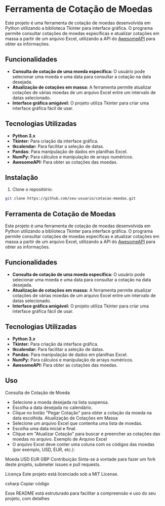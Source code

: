 # Ferramenta de Cotação de Moedas

Este projeto é uma ferramenta de cotação de moedas desenvolvida em Python utilizando a biblioteca Tkinter para interface gráfica. O programa permite consultar cotações de moedas específicas e atualizar cotações em massa a partir de um arquivo Excel, utilizando a API do [AwesomeAPI](https://docs.awesomeapi.com.br/api-de-moedas) para obter as informações.

## Funcionalidades

- **Consulta de cotação de uma moeda específica:** O usuário pode selecionar uma moeda e uma data para consultar a cotação na data desejada.
- **Atualização de cotações em massa:** A ferramenta permite atualizar cotações de várias moedas de um arquivo Excel entre um intervalo de datas selecionado.
- **Interface gráfica amigável:** O projeto utiliza Tkinter para criar uma interface gráfica fácil de usar.

## Tecnologias Utilizadas

- **Python 3.x**
- **Tkinter:** Para criação da interface gráfica.
- **tkcalendar:** Para facilitar a seleção de datas.
- **Pandas:** Para manipulação de dados em planilhas Excel.
- **NumPy:** Para cálculos e manipulação de arrays numéricos.
- **AwesomeAPI:** Para obter as cotações das moedas.

## Instalação

1. Clone o repositório:

```bash
git clone https://github.com/seu-usuario/cotacao-moedas.git
```
## Ferramenta de Cotação de Moedas

Este projeto é uma ferramenta de cotação de moedas desenvolvida em Python utilizando a biblioteca Tkinter para interface gráfica. O programa permite consultar cotações de moedas específicas e atualizar cotações em massa a partir de um arquivo Excel, utilizando a API do [AwesomeAPI](https://docs.awesomeapi.com.br/api-de-moedas) para obter as informações.

## Funcionalidades

- **Consulta de cotação de uma moeda específica:** O usuário pode selecionar uma moeda e uma data para consultar a cotação na data desejada.
- **Atualização de cotações em massa:** A ferramenta permite atualizar cotações de várias moedas de um arquivo Excel entre um intervalo de datas selecionado.
- **Interface gráfica amigável:** O projeto utiliza Tkinter para criar uma interface gráfica fácil de usar.

## Tecnologias Utilizadas

- **Python 3.x**
- **Tkinter:** Para criação da interface gráfica.
- **tkcalendar:** Para facilitar a seleção de datas.
- **Pandas:** Para manipulação de dados em planilhas Excel.
- **NumPy:** Para cálculos e manipulação de arrays numéricos.
- **AwesomeAPI:** Para obter as cotações das moedas.

## Uso
Consulta de Cotação de Moeda
- Selecione a moeda desejada na lista suspensa.
- Escolha a data desejada no calendário.
- Clique no botão "Pegar Cotação" para obter a cotação da moeda na data escolhida.
Atualização de Cotações em Massa
- Selecione um arquivo Excel que contenha uma lista de moedas.
- Escolha uma data inicial e final.
- Clique em "Atualizar Cotação" para buscar e preencher as cotações das moedas no arquivo.
Exemplo de Arquivo Excel
- O arquivo Excel deve conter uma coluna com os códigos das moedas (por exemplo, USD, EUR, etc.):

Moeda
USD
EUR
GBP
Contribuição
Sinta-se à vontade para fazer um fork deste projeto, submeter issues e pull requests.

Licença
Este projeto está licenciado sob a MIT License.

csharp
Copiar código

Esse README está estruturado para facilitar a compreensão e uso do seu projeto, com detalhes
